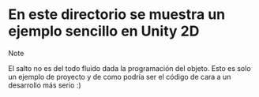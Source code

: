 # En este directorio se muestra un ejemplo sencillo en Unity 2D
> [!NOTE]
> El salto no es del todo fluido dada la programación del objeto.
> Esto es solo un ejemplo de proyecto y de como podría ser el código de cara a un desarrollo más serio :)
